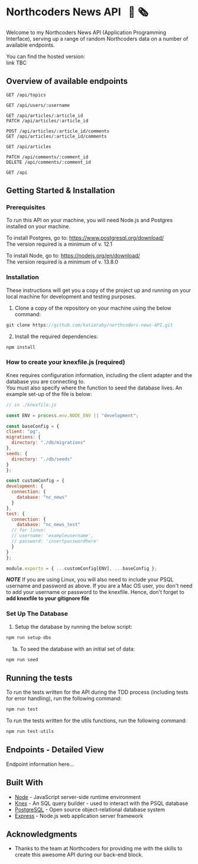 # Northcoders News API &nbsp; :newspaper: :newspaper_roll:

Welcome to my Northcoders News API (Application Programming Interface), serving up a range of random Northcoders data on a number of available endpoints.

You can find the hosted version: \
link TBC


## Overview of available endpoints

```
GET /api/topics

GET /api/users/:username

GET /api/articles/:article_id
PATCH /api/articles/:article_id

POST /api/articles/:article_id/comments
GET /api/articles/:article_id/comments

GET /api/articles

PATCH /api/comments/:comment_id
DELETE /api/comments/:comment_id

GET /api
```


## Getting Started & Installation
  ### Prerequisites

  To run this API on your machine, you will need Node.js and Postgres installed on your machine.

  To install Postgres, go to: https://www.postgresql.org/download/ \
  The version required is a minimum of v. 12.1

  To install Node, go to: https://nodejs.org/en/download/ \
  The version required is a minimum of v. 13.8.0

  ### Installation
These instructions will get you a copy of the project up and running on your local machine for development and testing purposes.

1. Clone a copy of the repository on your machine using the below command:

```javascript
git clone https://github.com/katieraby/northcoders-news-API.git
```

2. Install the required dependencies:

```javascript
npm install
```

  ### How to create your knexfile.js (required)
  
  Knex requires configuration information, including the client adapter and the database you are connecting to.\
  You must also specify where the function to seed the database lives. An example set-up of the file is below:
  
  ```javascript
  // in ./knexfile.js

const ENV = process.env.NODE_ENV || "development";

const baseConfig = {
  client: "pg",
  migrations: {
    directory: "./db/migrations"
  },
  seeds: {
    directory: "./db/seeds"
  }
};

const customConfig = {
  development: {
    connection: {
      database: "nc_news"
    }
  },
  test: {
    connection: {
      database: "nc_news_test"
    // for linux:
    // username: 'exampleusername',
    // password: 'insertpasswordhere'
    }
  }
};

module.exports = { ...customConfig[ENV], ...baseConfig };
```
  
  _**NOTE**_ If you are using Linux, you will also need to include your PSQL username and password as above. If you are a Mac OS user, you don't need to add your username or password to the knexfile. Hence, don't forget to __add knexfile to your gitignore file__
  
  ### Set Up The Database
  
1. Setup the database by running the below script:
```javascript
npm run setup-dbs
```

&nbsp; &nbsp; 1a. To seed the database with an initial set of data:
  ```javascript
  npm run seed
  ```


## Running the tests

To run the tests written for the API during the TDD process (including tests for error handling), run the following command:
```javascript
npm run test
```

To run the tests written for the utils functions, run the following command:
```javascript
npm run test-utils
```


## Endpoints - Detailed View

Endpoint information here...


## Built With

- [Node](https://nodejs.org/en/) - JavaScript server-side runtime environment
- [Knex](https://knexjs.org) - An SQL query builder - used to interact with the PSQL database
- [PostgreSQL](https://www.postgresql.org/) - Open source object-relational database system
- [Express](https://expressjs.com/) - Node.js web application server framework


## Acknowledgments

- Thanks to the team at Northcoders for providing me with the skills to create this awesome API during our back-end block. 
